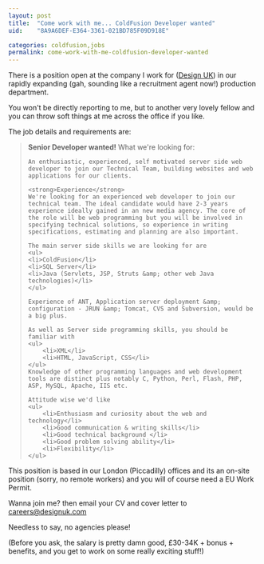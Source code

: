 ```yaml
---
layout: post
title:  "Come work with me... ColdFusion Developer wanted"
uid:	"8A9A6DEF-E364-3361-021BD785F09D918E"

categories: coldfusion,jobs
permalink: come-work-with-me-coldfusion-developer-wanted
---
```

There is a position open at the company I work for (<a href="http://www.designuk.com/">Design UK</a>) in our rapidly expanding (gah, sounding like a recruitment agent now!) production department.

You won't be directly reporting to me, but to another very lovely fellow and you can throw soft things at me across the office if you like.

The job details and requirements are:

<blockquote>
	<strong>Senior Developer wanted!</strong>
	What we're looking for:
	
	An enthusiastic, experienced, self motivated server side web developer to join our Technical Team, building websites and web applications for our clients.

	<strong>Experience</strong>
	We're looking for an experienced web developer to join our technical team. The ideal candidate would have 2-3 years experience ideally gained in an new media agency. The core of the role will be web programming but you will be involved in specifying technical solutions, so experience in writing specifications, estimating and planning are also important.

	The main server side skills we are looking for are 
	<ul>
	<li>ColdFusion</li>	
	<li>SQL Server</li>
	<li>Java (Servlets, JSP, Struts &amp; other web Java technologies)</li>
	</ul>

	Experience of ANT, Application server deployment &amp; configuration - JRUN &amp; Tomcat, CVS and Subversion, would be a big plus. 

	As well as Server side programming skills, you should be familiar with 
	<ul>
		<li>XML</li>
		<li>HTML, JavaScript, CSS</li>
	</ul>
	Knowledge of other programming languages and web development tools are distinct plus notably C, Python, Perl, Flash, PHP, ASP, MySQL, Apache, IIS etc.

	Attitude wise we'd like
	<ul>
		<li>Enthusiasm and curiosity about the web and technology</li>
		<li>Good communication & writing skills</li>
		<li>Good technical background </li>
		<li>Good problem solving ability</li>
		<li>Flexibility</li>
	</ul>
</blockquote>

This position is based in our London (Piccadilly) offices and its an on-site position (sorry, no remote workers) and you will of course need a EU Work Permit.

Wanna join me? then email your CV and cover letter to <a href="mailto:careers@designuk.com">careers@designuk.com</a>

Needless to say, no agencies please!

(Before you ask, the salary is pretty damn good, &pound;30-34K + bonus + benefits, and you get to work on some really exciting stuff!)